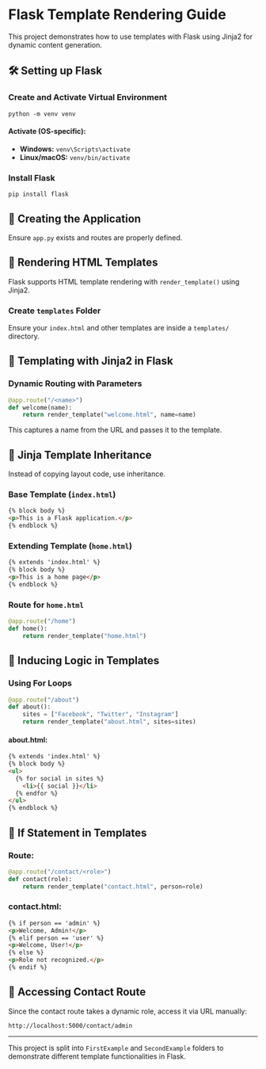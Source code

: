 
# Flask Template Rendering Guide

This project demonstrates how to use templates with Flask using Jinja2 for dynamic content generation.

## 🛠️ Setting up Flask

### Create and Activate Virtual Environment
```
python -m venv venv
```

#### Activate (OS-specific):
- **Windows:** `venv\Scripts\activate`
- **Linux/macOS:** `venv/bin/activate`

### Install Flask
```
pip install flask
```

## 🚀 Creating the Application

Ensure `app.py` exists and routes are properly defined.

## 🧩 Rendering HTML Templates

Flask supports HTML template rendering with `render_template()` using Jinja2.

### Create `templates` Folder

Ensure your `index.html` and other templates are inside a `templates/` directory.

## 🧱 Templating with Jinja2 in Flask

### Dynamic Routing with Parameters

```python
@app.route("/<name>")
def welcome(name):
    return render_template("welcome.html", name=name)
```

This captures a name from the URL and passes it to the template.

## 🧬 Jinja Template Inheritance

Instead of copying layout code, use inheritance.

### Base Template (`index.html`)
```html
{% block body %}
<p>This is a Flask application.</p>
{% endblock %}
```

### Extending Template (`home.html`)
```html
{% extends 'index.html' %}
{% block body %}
<p>This is a home page</p>
{% endblock %}
```

### Route for `home.html`
```python
@app.route("/home")
def home():
    return render_template("home.html")
```

## 🧠 Inducing Logic in Templates

### Using For Loops

```python
@app.route("/about")
def about():
    sites = ["Facebook", "Twitter", "Instagram"]
    return render_template("about.html", sites=sites)
```

#### about.html:
```html
{% extends 'index.html' %}
{% block body %}
<ul>
  {% for social in sites %}
    <li>{{ social }}</li>
  {% endfor %}
</ul>
{% endblock %}
```

## 🔁 If Statement in Templates

### Route:
```python
@app.route("/contact/<role>")
def contact(role):
    return render_template("contact.html", person=role)
```

### contact.html:
```html
{% if person == 'admin' %}
<p>Welcome, Admin!</p>
{% elif person == 'user' %}
<p>Welcome, User!</p>
{% else %}
<p>Role not recognized.</p>
{% endif %}
```

## 🔗 Accessing Contact Route

Since the contact route takes a dynamic role, access it via URL manually:
```
http://localhost:5000/contact/admin
```

---

This project is split into `FirstExample` and `SecondExample` folders to demonstrate different template functionalities in Flask.
